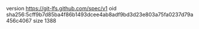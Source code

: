 version https://git-lfs.github.com/spec/v1
oid sha256:5cff9b7d85ba4f86b1493dcee4ab8adf9bd3d23e803a75fa0237d79a456c4067
size 1388
